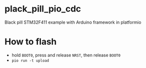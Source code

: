 # plack_pill_pio_cdc
Black pill STM32F411 example with Arduino framework in platformio

# How to flash
* hold `BOOT0`, press and release `NRST`, then release `BOOT0`
* `pio run -t upload`
